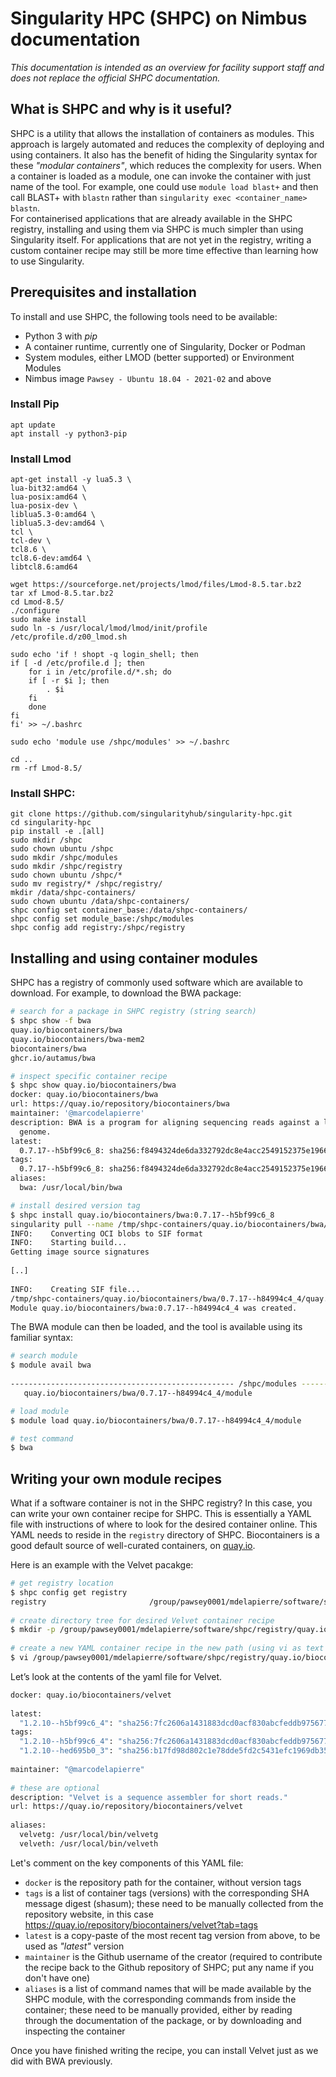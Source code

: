 # Singularity HPC (SHPC) on Nimbus documentation

_This documentation is intended as an overview for facility support staff and does not replace the official SHPC documentation._


## What is SHPC and why is it useful?
SHPC is a utility that allows the installation of containers as modules. This approach is largely automated and reduces the complexity of deploying and using containers. It also has the benefit of hiding the Singularity syntax for these _"modular containers"_, which reduces the complexity for users. 
When a container is loaded as a module, one can invoke the container with just name of the tool. For example, one could use `module load blast+` and then call BLAST+ with `blastn` rather than `singularity exec <container_name> blastn`.  
For containerised applications that are already available in the SHPC registry, installing and using them via SHPC is much simpler than using Singularity itself. For applications that are not yet in the registry, writing a custom container recipe may still be more time effective than learning how to use Singularity.


## Prerequisites and installation
To install and use SHPC, the following tools need to be available:
* Python 3 with _pip_ 
* A container runtime, currently one of Singularity, Docker or Podman
* System modules, either LMOD (better supported) or Environment Modules
* Nimbus image `Pawsey - Ubuntu 18.04 - 2021-02` and above

### Install Pip

    apt update
    apt install -y python3-pip  

### Install Lmod

    apt-get install -y lua5.3 \
    lua-bit32:amd64 \
    lua-posix:amd64 \
    lua-posix-dev \
    liblua5.3-0:amd64 \
    liblua5.3-dev:amd64 \
    tcl \
    tcl-dev \
    tcl8.6 \
    tcl8.6-dev:amd64 \
    libtcl8.6:amd64
    
    wget https://sourceforge.net/projects/lmod/files/Lmod-8.5.tar.bz2
    tar xf Lmod-8.5.tar.bz2
    cd Lmod-8.5/
    ./configure
    sudo make install
    sudo ln -s /usr/local/lmod/lmod/init/profile /etc/profile.d/z00_lmod.sh
    
    sudo echo 'if ! shopt -q login_shell; then
    if [ -d /etc/profile.d ]; then
        for i in /etc/profile.d/*.sh; do
        if [ -r $i ]; then
            . $i
        fi
        done
    fi
    fi' >> ~/.bashrc
    
    sudo echo 'module use /shpc/modules' >> ~/.bashrc
    
    cd ..
    rm -rf Lmod-8.5/

### Install SHPC:

    git clone https://github.com/singularityhub/singularity-hpc.git
    cd singularity-hpc
    pip install -e .[all]
    sudo mkdir /shpc
    sudo chown ubuntu /shpc
    sudo mkdir /shpc/modules
    sudo mkdir /shpc/registry
    sudo chown ubuntu /shpc/*
    sudo mv registry/* /shpc/registry/
    mkdir /data/shpc-containers/
    sudo chown ubuntu /data/shpc-containers/
    shpc config set container_base:/data/shpc-containers/
    shpc config set module_base:/shpc/modules
    shpc config add registry:/shpc/registry

## Installing and using container modules
SHPC has a registry of commonly used software which are available to download. For example, to download the BWA package:

```bash
# search for a package in SHPC registry (string search)
$ shpc show -f bwa
quay.io/biocontainers/bwa
quay.io/biocontainers/bwa-mem2
biocontainers/bwa
ghcr.io/autamus/bwa

# inspect specific container recipe
$ shpc show quay.io/biocontainers/bwa
docker: quay.io/biocontainers/bwa
url: https://quay.io/repository/biocontainers/bwa
maintainer: '@marcodelapierre'
description: BWA is a program for aligning sequencing reads against a large reference
  genome.
latest:
  0.7.17--h5bf99c6_8: sha256:f8494324de6da332792dc8e4acc2549152375e1966c96163087d6ff6d42ff48c
tags:
  0.7.17--h5bf99c6_8: sha256:f8494324de6da332792dc8e4acc2549152375e1966c96163087d6ff6d42ff48c
aliases:
  bwa: /usr/local/bin/bwa

# install desired version tag
$ shpc install quay.io/biocontainers/bwa:0.7.17--h5bf99c6_8
singularity pull --name /tmp/shpc-containers/quay.io/biocontainers/bwa/0.7.17--h84994c4_4/quay.io-biocontainers-bwa-0.7.17--h84994c4_4-sha256:4f183ae370c240d175cd55424538b39f047c8add50896de896f0d12a73d4a9a0.sif docker://quay.io/biocontainers/bwa@sha256:4f183ae370c240d175cd55424538b39f047c8add50896de896f0d12a73d4a9a0
INFO:    Converting OCI blobs to SIF format
INFO:    Starting build...
Getting image source signatures
 
[..]
 
INFO:    Creating SIF file...
/tmp/shpc-containers/quay.io/biocontainers/bwa/0.7.17--h84994c4_4/quay.io-biocontainers-bwa-0.7.17--h84994c4_4-sha256:4f183ae370c240d175cd55424538b39f047c8add50896de896f0d12a73d4a9a0.sif
Module quay.io/biocontainers/bwa:0.7.17--h84994c4_4 was created.
```

The BWA module can then be loaded, and the tool is available using its familiar syntax:

```bash
# search module
$ module avail bwa
 
-------------------------------------------------- /shpc/modules ---------------------------------------------------
   quay.io/biocontainers/bwa/0.7.17--h84994c4_4/module

# load module
$ module load quay.io/biocontainers/bwa/0.7.17--h84994c4_4/module

# test command
$ bwa
```


## Writing your own module recipes
What if a software container is not in the SHPC registry? In this case, you can write your own container recipe for SHPC. This is essentially a YAML file with instructions of where to look for the desired container online. This YAML needs to reside in the `registry` directory of SHPC. Biocontainers is a good default source of well-curated containers, on [quay.io](https://quay.io). 

Here is an example with the Velvet pacakge:

```bash
# get registry location
$ shpc config get registry
registry                       /group/pawsey0001/mdelapierre/software/shpc/registry
 
# create directory tree for desired Velvet container recipe
$ mkdir -p /group/pawsey0001/mdelapierre/software/shpc/registry/quay.io/biocontainers/velvet
 
# create a new YAML container recipe in the new path (using vi as text editor here)
$ vi /group/pawsey0001/mdelapierre/software/shpc/registry/quay.io/biocontainers/velvet/container.yaml
```

Let’s look at the contents of the yaml file for Velvet.

```bash
docker: quay.io/biocontainers/velvet
 
latest:
  "1.2.10--h5bf99c6_4": "sha256:7fc2606a1431883dcd0acf830abcfeddb975677733d110a085da0f07782f5a27"
tags:
  "1.2.10--h5bf99c6_4": "sha256:7fc2606a1431883dcd0acf830abcfeddb975677733d110a085da0f07782f5a27"
  "1.2.10--hed695b0_3": "sha256:b17fd98d802c1e78dde5fd2c5431efc1969db35a279f3a5ca7afcb46efc66e4a"
 
maintainer: "@marcodelapierre"
 
# these are optional
description: "Velvet is a sequence assembler for short reads."
url: https://quay.io/repository/biocontainers/velvet
 
aliases:
  velvetg: /usr/local/bin/velvetg
  velveth: /usr/local/bin/velveth
```

Let's comment on the key components of this YAML file:
* `docker` is the repository path for the container, without version tags
* `tags` is a list of container tags (versions) with the corresponding SHA message digest (shasum); these need to be manually collected from the repository website, in this case https://quay.io/repository/biocontainers/velvet?tab=tags 
* `latest` is a copy-paste of the most recent tag version from above, to be used as _"latest"_ version
* `maintainer` is the Github username of the creator (required to contribute the recipe back to the Github repository of SHPC; put any name if you don't have one)
* `aliases` is a list of command names that will be made available by the SHPC module, with the corresponding commands from inside the container; these need to be manually provided, either by reading through the documentation of the package, or by downloading and inspecting the container

Once you have finished writing the recipe, you can install Velvet just as we did with BWA previously. 
